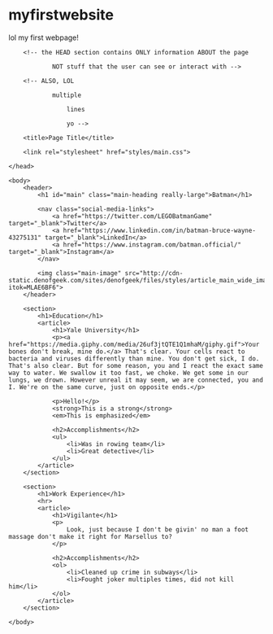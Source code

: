 # myfirstwebsite
lol my first webpage!
<!doctype html>
<html>
	<head>
		<!-- oh lol this is why im doing something -->

		<!-- the HEAD section contains ONLY information ABOUT the page

				NOT stuff that the user can see or interact with -->

		<!-- ALSO, LOL

				multiple

					lines 

					yo -->

		<title>Page Title</title>

		<link rel="stylesheet" href="styles/main.css">

	</head>

	<body>
		<header>
			<h1 id="main" class="main-heading really-large">Batman</h1>
			
			<nav class="social-media-links">
				<a href="https://twitter.com/LEGOBatmanGame" target="_blank">Twitter</a>
				<a href="https://www.linkedin.com/in/batman-bruce-wayne-43275131" target="_blank">LinkedIn</a>
				<a href="https://www.instagram.com/batman.official/" target="_blank">Instagram</a>
			</nav>

			<img class="main-image" src="http://cdn-static.denofgeek.com/sites/denofgeek/files/styles/article_main_wide_image/public/2015/10/main.jpg?itok=MLAE6BF6">
		</header>

		<section>
			<h1>Education</h1>
			<article>
				<h1>Yale University</h1>
				<p><a href="https://media.giphy.com/media/26uf3jtQTE1Q1mhaM/giphy.gif">Your bones don't break, mine do.</a> That's clear. Your cells react to bacteria and viruses differently than mine. You don't get sick, I do. That's also clear. But for some reason, you and I react the exact same way to water. We swallow it too fast, we choke. We get some in our lungs, we drown. However unreal it may seem, we are connected, you and I. We're on the same curve, just on opposite ends.</p>

				<p>Hello!</p>
				<strong>This is a strong</strong>
				<em>This is emphasized</em>

				<h2>Accomplishments</h2>
				<ul>
					<li>Was in rowing team</li>
					<li>Great detective</li>
				</ul>
			</article>
		</section>

		<section>
			<h1>Work Experience</h1>
			<hr>
			<article>
				<h1>Vigilante</h1>
				<p>
					Look, just because I don't be givin' no man a foot massage don't make it right for Marsellus to?
				</p>

				<h2>Accomplishments</h2>
				<ol>
					<li>Cleaned up crime in subways</li>
					<li>Fought joker multiples times, did not kill him</li>
				</ol>
			</article>
		</section>
		
	</body>
</html>
